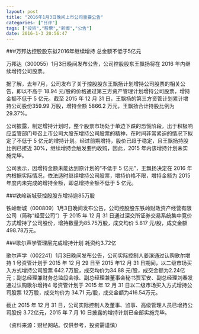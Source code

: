 ```yaml
---
layout: post
title: "2016年1月3日晚间上市公司重要公告"
categories: ["日评"]
tags: ["投资","股票","新闻","公告"]
date: 2016-1-3 20:56:47
---
```

###万邦达控股股东拟2016年继续增持 总金额不低于5亿元

万邦达（300055）1月3日晚间发布公告，公司控股股东王飘扬将在 2016 年内继续增持公司股票。

据了解，去年7月，公司发布了关于控股股东王飘扬计划增持公司股票的相关公告，即以不高于 18.94 元/股的价格通过第三方资产管理计划增持公司股票，增持金额不低于 5 亿元。截至 2015 年 12 月 31 日，王飘扬的第三方资管计划累计增持公司股份359.99 万股，增持金额 5866.2 万元，王飘扬合计持股比例为29.37%。

公司披露，制定增持计划时，整个股票市场处于单边下跌的恐慌阶段，出于积极响应监管部门号召上市公司大股东增持公司股票的精神，在时间非常紧迫的情况下拟定了不低于 5 亿元的增持计划。经过前期增持，股价已趋于稳定，且王飘扬持股比例已接近 30%，继续增持会触发要约收购，因此，2015 年内该增持计划未实施完毕。

公司表示，因增持金额未能达到原计划的“不低于 5 亿元”，王飘扬决定在 2016 年内根据实际情况，依法适时继续增持公司股票，增持价格不限，增持金额为 2015年度内未完成的增持金额，即总增持金额不低于 5 亿元。

###铁岭新城获控股股东增持逾85万股

铁岭新城（000809）1月3日晚间发布公告，公司控股股东铁岭财政资产经营有限公司（简称“经营公司”）于 2015 年 12 月 31 日通过深交所证券交易系统集中竞价方式增持了公司股份，增持数量为85.75万股，成交均价 5.817 元/股，成交金额498.78万元。

###歌尔声学管理层完成增持计划 耗资约3.72亿

歌尔声学（002241）1月3日晚间发布公告，公司实际控制人姜滨通过认购歌尔增持 1 号资管计划于 2015 年 12 月 29 日至 2015 年12 月 31 日期间，以二级市场买入方式增持公司股票 642.7万股，成交均价为34.88 元/股，成交金额为2.24亿元；副总经理兼财务总监段会禄、副总经理兼董事会秘书贾军安、副总经理刘春发通过认购歌尔增持4 号资管计划于 2015 年 12 月 31 日以二级市场买入方式增持公司股票 12万股，成交均价为 34.71 元/股，成交金额为416.54万元。

截止 2015 年 12 月 31 日，公司实际控制人及董事、监事、高级管理人员已增持公司股份 3.72亿元，2015 年 7 月 10 日披露的增持计划已全部实施完毕。

（资料来源：财经网站。仅供参考，投资需谨慎）
